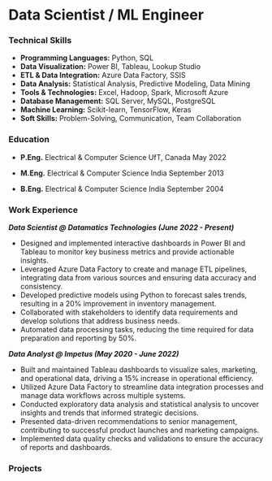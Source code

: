# Data Scientist / ML Engineer


### Technical Skills


* **Programming Languages:** Python, SQL
* **Data Visualization:** Power BI, Tableau, Lookup Studio
* **ETL & Data Integration:** Azure Data Factory, SSIS
* **Data Analysis:** Statistical Analysis, Predictive Modeling, Data Mining
* **Tools & Technologies:** Excel, Hadoop, Spark, Microsoft Azure
* **Database Management:** SQL Server, MySQL, PostgreSQL
* **Machine Learning:** Scikit-learn, TensorFlow, Keras
* **Soft Skills:** Problem-Solving, Communication, Team Collaboration
  


### Education

* **P.Eng.** Electrical & Computer Science UfT, Canada  May 2022

* **M.Eng.** Electrical & Computer Science India  September 2013

* **B.Eng.** Electrical & Computer Science India  September 2004


### Work Experience

**_Data Scientist @ Datamatics Technologies (June 2022 - Present)_**

* Designed and implemented interactive dashboards in Power BI and Tableau to monitor key business metrics and provide actionable insights.
* Leveraged Azure Data Factory to create and manage ETL pipelines, integrating data from various sources and ensuring data accuracy and consistency.
* Developed predictive models using Python to forecast sales trends, resulting in a 20% improvement in inventory management.
* Collaborated with stakeholders to identify data requirements and develop solutions that address business needs.
* Automated data processing tasks, reducing the time required for data preparation and reporting by 50%.

**_Data Analyst @ Impetus (May 2020 - June 2022)_**

* Built and maintained Tableau dashboards to visualize sales, marketing, and operational data, driving a 15% increase in operational efficiency.
* Utilized Azure Data Factory to streamline data integration processes and manage data workflows across multiple systems.
* Conducted exploratory data analysis and statistical analysis to uncover insights and trends that informed strategic decisions.
* Presented data-driven recommendations to senior management, contributing to successful product launches and marketing campaigns.
* Implemented data quality checks and validations to ensure the accuracy of reports and dashboards.


### Projects





